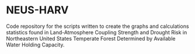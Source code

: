 # NEUS-HARV
Code repository for the scripts written to create the graphs and calculations statistics found in Land-Atmosphere Coupling Strength and Drought Risk in Northeastern United States Temperate Forest Determined by Available Water Holding Capacity.
